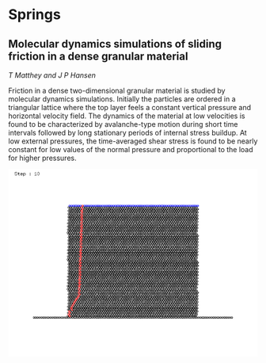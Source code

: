 # Springs #

## Molecular dynamics simulations of sliding friction in a dense granular material ##

*T Matthey and J P Hansen*

Friction  in  a  dense  two-dimensional  granular  material  is  studied  by  molecular dynamics  simulations.   Initially  the  particles  are  ordered  in  a  triangular  lattice  where  the  top layer  feels  a  constant  vertical  pressure  and  horizontal  velocity  field.    The  dynamics  of  the material  at  low  velocities  is  found  to  be  characterized  by  avalanche-type  motion  during  short time  intervals  followed  by  long  stationary  periods  of  internal  stress  buildup.   At  low  external pressures,  the  time-averaged  shear  stress  is  found  to  be  nearly  constant  for  low  values  of  the normal pressure and proportional to the load for higher pressures.

![springs.png](./doc/3594984793-springs.png)